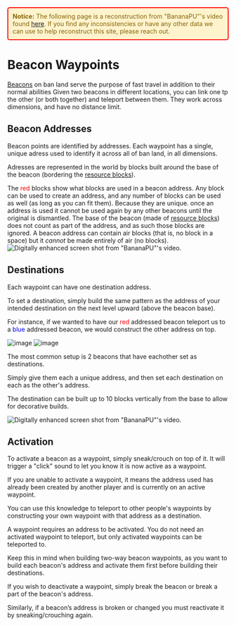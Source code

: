 
<div style="border: 2px solid red; padding: 10px; background-color: #fff3cd; color: #856404; border-radius: 5px; margin-bottom: 15px;">
    <strong>Notice:</strong> The following page is a reconstruction from "BananaPU"'s video found <a href="https://youtu.be/KWSGOaNnX_w?t=334" target="_blank">here</a>.  
    If you find any inconsistencies or have any other data we can use to help reconstruct this site, please reach out.
</div>

# Beacon Waypoints
[Beacons](beacons.md) on ban land serve the purpose of fast travel in addition to their normal abilities
Given two beacons in different locations, you can link one tp the other (or both together) and teleport between them.
They work across dimensions, and have no distance limit.

## Beacon Addresses
Beacon points are identified by addresses. Each waypoint has a single, unique adress used to identify it across all of ban land, in all dimensions.

Adresses are represented in the world by blocks built around the base of the beacon (bordering the [resource blocks]()).

The <span style="color: red;">red</span> blocks show what blocks are used in a beacon address. Any block can be used to create an address, and any number of blocks can be used as well (as long as you can fit them). Because they are unique. once an address is used it cannot be used again by any other beacons until the original is dismantled. The base of the beacon (made of [resource blocks]()) does not count as part of the address, and as such those blocks are ignored. A beacon address can contain air blocks (that is, no block in a space) but it _cannot_ be made entirely of air (no blocks). ![Digitally enhanced screen shot from "BananaPU"'s video.](https://github.com/user-attachments/assets/0511226d-fa6c-49bd-b577-092d95d61e3a)


## Destinations
Each waypoint can have one destination address.

To set a destination, simply build the same pattern as the address of your intended destination on the next level upward (above the beacon base).

For instance, if we wanted to have our <span style="color: red;">red</span> addressed beacon teleport us to a <span style="color: blue;">blue</span> addressed beacon, we would construct the other address on top.

![image](https://github.com/user-attachments/assets/68673546-67de-44f3-bda3-6b44a1c8a9fc) ![image](https://github.com/user-attachments/assets/17c3f8bb-a475-43ea-bb75-7f11b3d161c1)

The most common setup is 2 beacons that have eachother set as destinations.

Simply give them each a unique address, and then set each destination on each as the other's address.

The destination can be built up to 10 blocks vertically from the base to allow for decorative builds.

![Digitally enhanced screen shot from "BananaPU"'s video.](https://github.com/user-attachments/assets/9bae0aa9-e5e1-4cf3-84e2-1066146115c1)



## Activation
To activate a beacon as a waypoint, simply sneak/crouch on top of it. It will trigger a "click" sound to let you know it is now active as a waypoint.

If you are unable to activate a waypoint, it means the address used has already been created by another player and is currently on an active waypoint.

You can use this knowledge to teleport to other people's waypoints by constructing your own waypoint with that address as a destination.

A waypoint requires an address to be activated. You do not need an activated waypoint to teleport, but only activated waypoints can be teleported to.

Keep this in mind when building two-way beacon waypoints, as you want to build each beacon's address and activate them first before building their destinations.

If you wish to deactivate a waypoint, simply break the beacon or break a part of the beacon's address.

Similarly, if a beacon’s address is broken or changed you must reactivate it by sneaking/crouching again.
